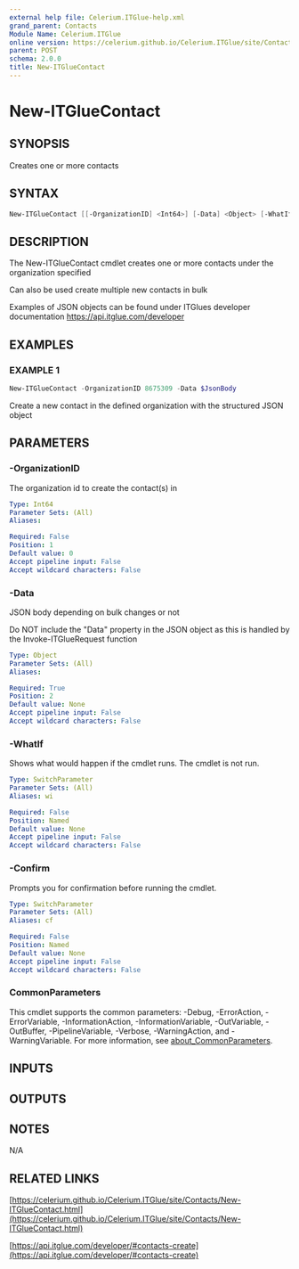 ```yaml
---
external help file: Celerium.ITGlue-help.xml
grand_parent: Contacts
Module Name: Celerium.ITGlue
online version: https://celerium.github.io/Celerium.ITGlue/site/Contacts/New-ITGlueContact.html
parent: POST
schema: 2.0.0
title: New-ITGlueContact
---
```


# New-ITGlueContact

## SYNOPSIS
Creates one or more contacts

## SYNTAX

```powershell
New-ITGlueContact [[-OrganizationID] <Int64>] [-Data] <Object> [-WhatIf] [-Confirm] [<CommonParameters>]
```

## DESCRIPTION
The New-ITGlueContact cmdlet creates one or more contacts
under the organization specified

Can also be used create multiple new contacts in bulk

Examples of JSON objects can be found under ITGlues developer documentation
    https://api.itglue.com/developer

## EXAMPLES

### EXAMPLE 1
```powershell
New-ITGlueContact -OrganizationID 8675309 -Data $JsonBody
```

Create a new contact in the defined organization with the structured
JSON object

## PARAMETERS

### -OrganizationID
The organization id to create the contact(s) in

```yaml
Type: Int64
Parameter Sets: (All)
Aliases:

Required: False
Position: 1
Default value: 0
Accept pipeline input: False
Accept wildcard characters: False
```

### -Data
JSON body depending on bulk changes or not

Do NOT include the "Data" property in the JSON object as this is handled
by the Invoke-ITGlueRequest function

```yaml
Type: Object
Parameter Sets: (All)
Aliases:

Required: True
Position: 2
Default value: None
Accept pipeline input: False
Accept wildcard characters: False
```

### -WhatIf
Shows what would happen if the cmdlet runs.
The cmdlet is not run.

```yaml
Type: SwitchParameter
Parameter Sets: (All)
Aliases: wi

Required: False
Position: Named
Default value: None
Accept pipeline input: False
Accept wildcard characters: False
```

### -Confirm
Prompts you for confirmation before running the cmdlet.

```yaml
Type: SwitchParameter
Parameter Sets: (All)
Aliases: cf

Required: False
Position: Named
Default value: None
Accept pipeline input: False
Accept wildcard characters: False
```

### CommonParameters
This cmdlet supports the common parameters: -Debug, -ErrorAction, -ErrorVariable, -InformationAction, -InformationVariable, -OutVariable, -OutBuffer, -PipelineVariable, -Verbose, -WarningAction, and -WarningVariable. For more information, see [about_CommonParameters](http://go.microsoft.com/fwlink/?LinkID=113216).

## INPUTS

## OUTPUTS

## NOTES
N/A

## RELATED LINKS

[https://celerium.github.io/Celerium.ITGlue/site/Contacts/New-ITGlueContact.html](https://celerium.github.io/Celerium.ITGlue/site/Contacts/New-ITGlueContact.html)

[https://api.itglue.com/developer/#contacts-create](https://api.itglue.com/developer/#contacts-create)

